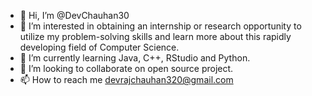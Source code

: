 - 👋 Hi, I’m @DevChauhan30
- 👀 I’m interested in obtaining an internship or research opportunity to utilize my problem-solving skills and learn more about this rapidly developing field of Computer Science. 
- 🌱 I’m currently learning Java, C++, RStudio and Python.
- 💞️ I’m looking to collaborate on open source project.
- 📫 How to reach me devrajchauhan320@gmail.com

<!---
DevChauhan30/DevChauhan30 is a ✨ special ✨ repository because its `README.md` (this file) appears on your GitHub profile.
You can click the Preview link to take a look at your changes.
--->
